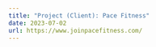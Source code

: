 ```yaml
---
title: "Project (Client): Pace Fitness"
date: 2023-07-02
url: https://www.joinpacefitness.com/
---
```

